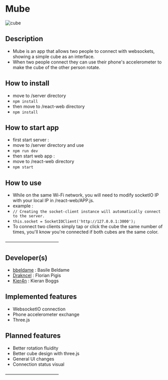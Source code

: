 # Mube
![cube](http://hdwallpaperdaily.com/wp-content/uploads/2014/07/space-cube-wallpaper-1920x1080.jpg)
## Description

- Mube is an app that allows two people to connect with websockets, showing a simple cube as an interface. 
- When two people connect they can use their phone's accelerometer to make the cube of the other person rotate.

## How to install
 
- move to /server directory
- `npm install`
- then move to /react-web directory
- `npm install` 

## How to start app

- first start server :
- move to /server directory and use 
- `npm run dev`
- then start web app :
- move to /react-web directory
- `npm start`

## How to use

- While on the same Wi-Fi network, you will need to modify socketIO IP with your local IP in /react-web/APP.js. 
- example :
- `// Creating the socket-client instance will automatically connect to the server.`
- `this.socket = SocketIOClient('http://127.0.0.1:3000');`
- To connect two clients simply tap or click the cube the same number of times, you'll know you're connected if both cubes are the same color.


————————————
## Developer(s)

- [bbeldame](https://github.com/bbeldame) : Basile Beldame
- [Drakncel](https://github.com/Drakncel) : Florian Pigis
- [Kier4n](https://github.com/Kier4n) : Kieran Boggs

## Implemented features

- WebsocketIO connection
- Phone accelerometer exchange
- Three.js

## Planned features

- Better rotation fluidity
- Better cube design with three.js
- General UI changes
- Connection status visual



————————————
